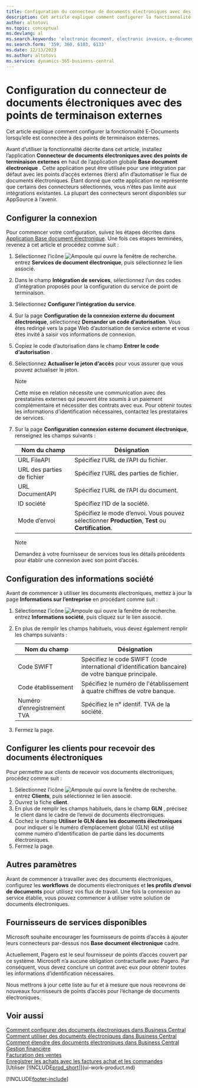 ```yaml
---
title: Configuration du connecteur de documents électroniques avec des points de terminaison externes
description: Cet article explique comment configurer la fonctionnalité E-Documents lorsqu’elle est connectée à des points de terminaison externes.
author: altotovi
ms.topic: conceptual
ms.devlang: al
ms.search.keywords: 'electronic document, electronic invoice, e-document, e-invoice, access-point, endpoint'
ms.search.form: '359, 360, 6103, 6133'
ms.date: 12/13/2023
ms.author: altotovi
ms.service: dynamics-365-business-central
---
```


# <a name="set-the-e-documents-connector-with-external-endpoints"></a>Configuration du connecteur de documents électroniques avec des points de terminaison externes

Cet article explique comment configurer la fonctionnalité E-Documents lorsqu’elle est connectée à des points de terminaison externes.

Avant d’utiliser la fonctionnalité décrite dans cet article, installez l’application **Connecteur de documents électroniques avec des points de terminaison externes** en haut de l’application globale **Base document électronique** . Cette application peut être utilisée pour une intégration par défaut avec les points d’accès externes (tiers) afin d’automatiser le flux de documents électroniques. Étant donné que cette application ne représente que certains des connecteurs sélectionnés, vous n’êtes pas limité aux intégrations existantes. La plupart des connecteurs seront disponibles sur AppSource à l’avenir.

## <a name="set-up-the-connection"></a>Configurer la connexion

Pour commencer votre configuration, suivez les étapes décrites dans [Application Base document électronique](finance-how-setup-edocuments.md). Une fois ces étapes terminées, revenez à cet article et procédez comme suit :

1. Sélectionnez l’icône ![Ampoule qui ouvre la fenêtre de recherche.](media/ui-search/search_small.png "Dites-moi ce que vous voulez faire") entrez **Services de document électronique**, puis sélectionnez le lien associé.
2. Dans le champ **Intégration de services**, sélectionnez l’un des codes d’intégration proposés pour la configuration du service de point de terminaison.
3. Sélectionnez **Configurer l’intégration du service**.
4. Sur la page **Configuration de la connexion externe du document électronique**, sélectionnez **Demander un code d’autorisation**. Vous êtes redirigé vers la page Web d’autorisation de service externe et vous êtes invité à saisir vos informations de connexion.
5. Copiez le code d’autorisation dans le champ **Entrer le code d’autorisation** .
6. Sélectionnez **Actualiser le jeton d’accès** pour vous assurer que vous pouvez actualiser le jeton.

    > [!NOTE]
    > Cette mise en relation nécessite une communication avec des prestataires externes qui peuvent être soumis à un paiement complémentaire et nécessiter des contrats avec eux. Pour obtenir toutes les informations d’identification nécessaires, contactez les prestataires de services.

7. Sur la page **Configuration connexion externe document électronique**, renseignez les champs suivants :

    | Nom du champ | Désignation |
    |---|---|
    | URL FileAPI | Spécifiez l’URL de l’API du fichier. |
    | URL des parties de fichier | Spécifiez l’URL des parties de fichier. |
    | URL DocumentAPI | Spécifiez l’URL de l’API du document. |
    | ID société | Spécifiez l’ID de la société. |
    | Mode d’envoi | Spécifiez le mode d’envoi. Vous pouvez sélectionner **Production**, **Test** ou **Certification**. |

    > [!NOTE]
    > Demandez à votre fournisseur de services tous les détails précédents pour établir une connexion avec son point d’accès.

## <a name="set-up-company-information"></a>Configuration des informations société

Avant de commencer à utiliser les documents électroniques, mettez à jour la page **Informations sur l’entreprise** en procédant comme suit :

1. Sélectionnez l’icône ![Ampoule qui ouvre la fenêtre de recherche.](media/ui-search/search_small.png "Dites-moi ce que vous voulez faire") entrez **Informations société**, puis cliquez sur le lien associé.
2. En plus de remplir les champs habituels, vous devez également remplir les champs suivants :

    | Nom du champ | Désignation |
    |---|---|
    | Code SWIFT | Spécifiez le code SWIFT (code international d'identification bancaire) de votre banque principale. |
    | Code établissement | Spécifiez le numéro de l'établissement à quatre chiffres de votre banque. |
    | Numéro d’enregistrement TVA | Spécifiez le n° identif. TVA de la société. |

3. Fermez la page.

## <a name="set-up-customers-to-receive-e-documents"></a>Configurer les clients pour recevoir des documents électroniques

Pour permettre aux clients de recevoir vos documents électroniques, procédez comme suit :

1. Sélectionnez l’icône ![Ampoule qui ouvre la fenêtre de recherche.](media/ui-search/search_small.png "Dites-moi ce que vous voulez faire") entrez **Clients**, puis sélectionnez le lien associé.
2. Ouvrez la fiche **client**.
3. En plus de remplir les champs habituels, dans le champ **GLN** , précisez le client dans le cadre de l’envoi de documents électroniques.
4. Cochez le champ **Utiliser le GLN dans les documents électroniques** pour indiquer si le numéro d’emplacement global (GLN) est utilisé comme numéro d’identification de partie dans les documents électroniques.
5. Fermez la page.

## <a name="other-setup"></a>Autres paramètres

Avant de commencer à travailler avec des documents électroniques, configurez les **workflows** de documents électroniques et **les profils d’envoi de documents** pour utilisez vos flux de travail. Une fois la connexion au service établie, vous pouvez commencer à utiliser votre solution de documents électroniques.

## <a name="available-service-providers"></a>Fournisseurs de services disponibles

Microsoft souhaite encourager les fournisseurs de points d’accès à ajouter leurs connecteurs par-dessus nos **Base document électronique** cadre.

Actuellement, Pagero est le seul fournisseur de points d’accès couvert par ce système. Microsoft n’a aucune obligation contractuelle avec Pagero. Par conséquent, vous devez conclure un contrat avec eux pour obtenir toutes les informations d’identification nécessaires.

Nous mettrons à jour cette liste au fur et à mesure que nous recevrons de nouveaux fournisseurs de points d’accès pour l’échange de documents électroniques.

## <a name="see-also"></a>Voir aussi

[Comment configurer des documents électroniques dans Business Central](finance-how-setup-edocuments.md)  
[Comment utiliser des documents électroniques dans Business Central](finance-how-use-edocuments.md)  
[Comment étendre des documents électroniques dans Business Central](/dynamics365/business-central/dev-itpro/developer/devenv-extend-edocuments)  
[Gestion financière](finance.md)  
[Facturation des ventes](sales-how-invoice-sales.md)  
[Enregistrer les achats avec les factures achat et les commandes](purchasing-how-record-purchases.md)  
[Utiliser [!INCLUDE[prod_short](includes/prod_short.md)]](ui-work-product.md)

[!INCLUDE[footer-include](includes/footer-banner.md)]
